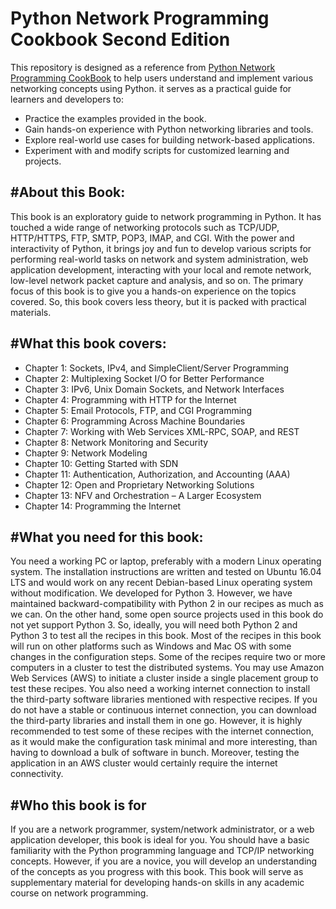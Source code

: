 # Python Network Programming Cookbook Second Edition 


This repository is designed as a reference from [Python Network Programming CookBook](https://www.packtpub.com/en-us/product/python-network-programming-cookbook-9781786463999) 
to help users understand and implement various networking concepts using Python.
it serves as a practical guide for learners and developers to:
- Practice the examples provided in the book.
- Gain hands-on experience with Python networking libraries and tools.
- Explore real-world use cases for building network-based applications.
- Experiment with and modify scripts for customized learning and projects.



#About this Book:
------------------------------------------------------------------------------------------------------------------------------

 This book is an exploratory guide to network programming in Python. It has touched a
 wide range of networking protocols such as TCP/UDP, HTTP/HTTPS, FTP, SMTP, POP3,
 IMAP, and CGI. With the power and interactivity of Python, it brings joy and fun to
 develop various scripts for performing real-world tasks on network and system
 administration, web application development, interacting with your local and remote
 network, low-level network packet capture and analysis, and so on. The primary focus of
 this book is to give you a hands-on experience on the topics covered. So, this book covers
 less theory, but it is packed with practical materials.
 

#What this book covers:
----------------------------------------------------------------------------------------------------------------------------------------
 - Chapter 1: Sockets, IPv4, and SimpleClient/Server Programming
 - Chapter 2: Multiplexing Socket I/O for Better Performance
 - Chapter 3: IPv6, Unix Domain Sockets, and Network Interfaces
 - Chapter 4: Programming with HTTP for the Internet
 - Chapter 5: Email Protocols, FTP, and CGI Programming
 - Chapter 6: Programming Across Machine Boundaries
 - Chapter 7: Working with Web Services XML-RPC, SOAP, and REST
 - Chapter 8: Network Monitoring and Security
 - Chapter 9: Network Modeling
 - Chapter 10: Getting Started with SDN
 - Chapter 11: Authentication, Authorization, and Accounting (AAA)
 - Chapter 12: Open and Proprietary Networking Solutions
 - Chapter 13: NFV and Orchestration – A Larger Ecosystem
 - Chapter 14: Programming the Internet



#What you need for this book:
--------------------------------------------------------------------

 You need a working PC or laptop, preferably with a modern Linux operating system. The
 installation instructions are written and tested on Ubuntu 16.04 LTS and would work on
 any recent Debian-based Linux operating system without modification. We developed for
 Python 3. However, we have maintained backward-compatibility with Python 2 in our
 recipes as much as we can. On the other hand, some open source projects used in this book
 do not yet support Python 3. So, ideally, you will need both Python 2 and Python 3 to test
 all the recipes in this book.
 Most of the recipes in this book will run on other platforms such as Windows and Mac OS
 with some changes in the configuration steps. Some of the recipes require two or more
 computers in a cluster to test the distributed systems. You may use Amazon Web Services
 (AWS) to initiate a cluster inside a single placement group to test these recipes.
 You also need a working internet connection to install the third-party software libraries
 mentioned with respective recipes. If you do not have a stable or continuous internet
 connection, you can download the third-party libraries and install them in one go.
 However, it is highly recommended to test some of these recipes with the internet
 connection, as it would make the configuration task minimal and more interesting, than
 having to download a bulk of software in bunch. Moreover, testing the application in an
 AWS cluster would certainly require the internet connectivity.
 



#Who this book is for
----------------------------------------------------------------
 If you are a network programmer, system/network administrator, or a web application
 developer, this book is ideal for you. You should have a basic familiarity with the Python
 programming language and TCP/IP networking concepts. However, if you are a novice,
 you will develop an understanding of the concepts as you progress with this book. This
 book will serve as supplementary material for developing hands-on skills in any academic
 course on network programming.


